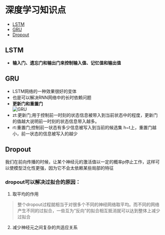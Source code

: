 # 深度学习知识点
* [LSTM](#LSTM)
* [GRU](#GRU)
* [Dropout](#Dropout)

<span id="LSTM"></span>
## LSTM
* **输入门、遗忘门和输出门来控制输入值、记忆值和输出值**

<span id="GRU"></span>
## GRU
* LSTM网络的一种效果很好的变体
* 也是可以解决RNN网络中的长时依赖问题
* **更新门和重置门**  
![GRU](https://i.ibb.co/cK5X8rV/GRU.png)  
* zt:更新门;用于控制前一时刻的状态信息被带入到当前状态中的程度，更新门的值越大说明前一时刻的状态信息带入越多。
* rt:重置门;控制前一状态有多少信息被写入到当前的候选集 h~t上，重置门越小，前一状态的信息被写入的越少

<span id="Dropout"></span>
## Dropout
我们在前向传播的时候，让某个神经元的激活值以一定的概率p停止工作，这样可以使模型泛化性更强，因为它不会太依赖某些局部的特征  
### dropout可以解决过拟合的原因：
1. 取平均的作用  
> 整个dropout过程就相当于对很多个不同的神经网络取平均。而不同的网络产生不同的过拟合，一些互为“反向”的拟合相互抵消就可以达到整体上减少过拟合

2. 减少神经元之间复杂的共适应关系
